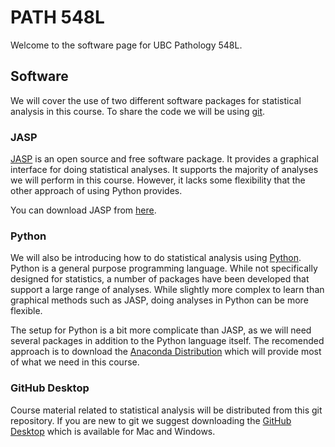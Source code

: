 # PATH 548L

Welcome to the software page for UBC Pathology 548L.

## Software

We will cover the use of two different software packages for statistical analysis in this course.
To share the code we will be using [git](https://git-scm.com).

### JASP

[JASP](https://jasp-stats.org) is an open source and free software package.
It provides a graphical interface for doing statistical analyses.
It supports the majority of analyses we will perform in this course.
However, it lacks some flexibility that the other approach of using Python provides.

You can download JASP from [here](https://jasp-stats.org/download).

### Python

We will also be introducing how to do statistical analysis using [Python](https://www.python.org).
Python is a general purpose programming language.
While not specifically designed for statistics, a number of packages have been developed that support a large range of analyses.
While slightly more complex to learn than graphical methods such as JASP, doing analyses in Python can be more flexible.

The setup for Python is a bit more complicate than JASP, as we will need several packages in addition to the Python language itself.
The recomended approach is to download the [Anaconda Distribution](https://www.anaconda.com/download) which will provide most of what we need in this course.

### GitHub Desktop

Course material related to statistical analysis will be distributed from this git repository.
If you are new to git we suggest downloading the [GitHub Desktop](https://desktop.github.com/download) which is available for Mac and Windows.

